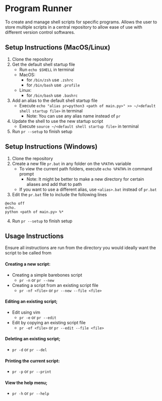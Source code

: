 # Program Runner
To create and manage shell scripts for specific programs. Allows the user to store multiple scripts in a central repository to allow ease of use with different version control softwares.


## Setup Instructions (MacOS/Linux)
1. Clone the repository
2. Get the default shell startup file
   - Run `echo $SHELL` in terminal
   - MacOS:
     - for `/bin/zsh` use `.zshrc`
     - for `/bin/bash` use `.profile`
   - Linux:
     - for `/bin/bash` use  `.bashrc`
4. Add an alias to the default shell startup file
   - Execute `echo "alias pr=python3 <path of main.py>" >> ~/<default shell startup file>` in terminal
     - Note: You can use any alias name instead of `pr`
6. Update the shell to use the new startup script
   - Execute `source ~/<default shell startup file>` in terminal
7. Run `pr --setup` to finish setup


## Setup Instructions (Windows)
1. Clone the repository
2. Create a new file `pr.bat` in any folder on the `%PATH%` variable
   - To view the current path folders, execute `echo %PATH%` in command prompt
     - Note: It might be better to make a new directory for certain aliases and add that to path
   - If you want to use a different alias, use `<alias>.bat` instead of `pr.bat`
3. Edit the `pr.bat` file to include the following lines
```
@echo off
echo.
python <path of main.py> %*
```
4. Run `pr --setup` to finish setup


## Usage Instructions
Ensure all instructions are run from the directory you would ideally want the script to be called from
#### Creating a new script:
- Creating a simple barebones script
  - `pr -n` or `pr --new`
- Creating a script from an existing script file
  - `pr -nf <file>` or `pr --new --file <file>`
#### Editing an existing script;
- Edit using vim
  - `pr -e` or `pr --edit`
- Edit by copying an existing script file
  - `pr -ef <file>` or `pr --edit --file <file>`
#### Deleting an existing script;
- `pr -d` or `pr --del`
#### Printing the current script:
- `pr -p` or `pr --print`
#### View the help menu;
- `pr -h` or `pr --help`
